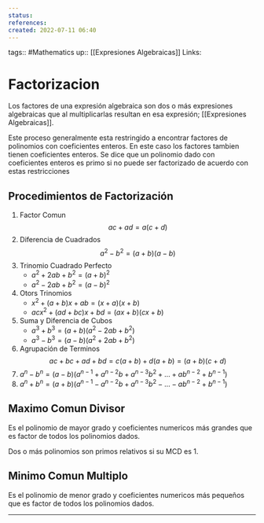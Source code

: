 ```yaml
---
status:
references:
created: 2022-07-11 06:40
---
```

tags:: #Mathematics 
up:: [[Expresiones Algebraicas]]
Links: 
# Factorizacion
Los factores de una expresión algebraica son dos o más expresiones algebraicas que al multiplicarlas resultan en esa expresión; [[Expresiones Algebraicas]].

Este proceso generalmente esta restringido a encontrar factores de polinomios con coeficientes enteros. En este caso los factores tambien tienen coeficientes enteros. Se dice que un polinomio dado con coeficientes enteros es primo si no puede ser factorizado de acuerdo con estas restricciones

## Procedimientos de Factorización
1. Factor Comun
$$ac + ad = a(c + d)$$
2. Diferencia de Cuadrados
$$a^2 - b^2 = (a + b) (a - b)$$
3. Trinomio Cuadrado Perfecto
	- $a^2 + 2ab + b^2 = (a + b)^2$
	- $a^2 - 2ab + b^2 = (a - b)^2$
4. Otors Trinomios
	- $x^2 + (a + b)x + ab = (x + a) (x + b)$
	- $acx^2 + (ad + bc)x + bd = (ax + b) (cx + b)$
5. Suma y Diferencia de Cubos 
	- $a^3 + b^3 = (a + b) (a^2 - 2ab + b^2)$
	- $a^3 - b^3 = (a - b) (a^2 + 2ab + b^2)$
6. Agrupación de Terminos
$$ac + bc + ad + bd = c(a + b) + d(a + b) = (a + b) (c + d)$$
7. $a^n - b^n = (a - b) (a^{n - 1} + a^{n - 2}b + a^{n - 3}b^2 + \dots + ab^{n-2} + b^{n-1})$
8. $a^n + b^n = (a + b) (a^{n - 1} - a^{n - 2}b + a^{n - 3}b^2 - \dots - ab^{n-2} + b^{n-1})$

## Maximo Comun Divisor
Es el polinomio de mayor grado y coeficientes numericos más grandes que es factor de todos los polinomios dados.

Dos o más polinomios son primos relativos si su MCD es $1$.

## Minimo Comun Multiplo
Es el polinomio de menor grado y coeficientes numericos más pequeños que es factor de todos los polinomios dados.

___
